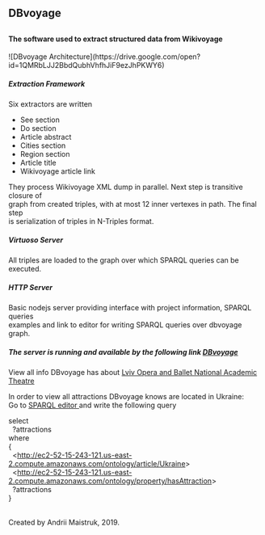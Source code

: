 <h2>DBvoyage<h2>
<h4>The software used to extract structured data from Wikivoyage</h4>
![DBvoyage Architecture](https://drive.google.com/open?id=1QMRbLJJ2BbdQubhVhfhJiF9ezJhPKWY6)

<h5>Extraction Framework</h5>
<p>Six extractors are written</p>
<ul>
    <li>See section</li>
    <li>Do section</li>
    <li>Article abstract</li>
    <li>Cities section</li>
    <li>Region section</li>
    <li>Article title</li>
    <li>Wikivoyage article link</li>
</ul>
<p>They process Wikivoyage XML dump in parallel. Next step is transitive closure of<br/>
graph from created triples, with at most 12 inner vertexes in path. The final step<br/>
is serialization of triples in N-Triples format.</p>
<h5>Virtuoso Server</h5>
<p>All triples are loaded to the graph over which SPARQL queries can be executed.</p>
<h5>HTTP Server</h5>
<p>Basic nodejs server providing interface with project information, SPARQL queries<br/>
examples and link to editor for writing SPARQL queries over dbvoyage graph.</p>
<h5>The server is running and available by the following link
<a href="http://ec2-52-15-243-121.us-east-2.compute.amazonaws.com/">DBvoyage</a></h5>
<p>View all info DBvoyage has about
<a href="http://ec2-52-15-243-121.us-east-2.compute.amazonaws.com/ontology/attraction/Lviv Opera and Ballet National Academic Theatre">
Lviv Opera and Ballet National Academic Theatre</a>
</p>
<p>In order to view all attractions DBvoyage knows are located in Ukraine:<br/>
Go to 
<a href="http://ec2-52-15-243-121.us-east-2.compute.amazonaws.com/sparql">
SPARQL editor
</a> and write the following query<br/></p>

select<br/>
&nbsp;&nbsp;?attractions<br/>
where<br/>
{<br/>
&nbsp;&nbsp;<<http://ec2-52-15-243-121.us-east-2.compute.amazonaws.com/ontology/article/Ukraine>><br/>
&nbsp;&nbsp;<<http://ec2-52-15-243-121.us-east-2.compute.amazonaws.com/ontology/property/hasAttraction>><br/>
&nbsp;&nbsp;?attractions<br/>
}<br/>
<br/>

<footer>Created by Andrii Maistruk, 2019.</footer>